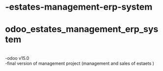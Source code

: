 # -estates-management-erp-system
<h1>odoo_estates_management_erp_system</h1></br>
-odoo v15.0</br>
-final version of management project (management and sales of estaets )</br>

